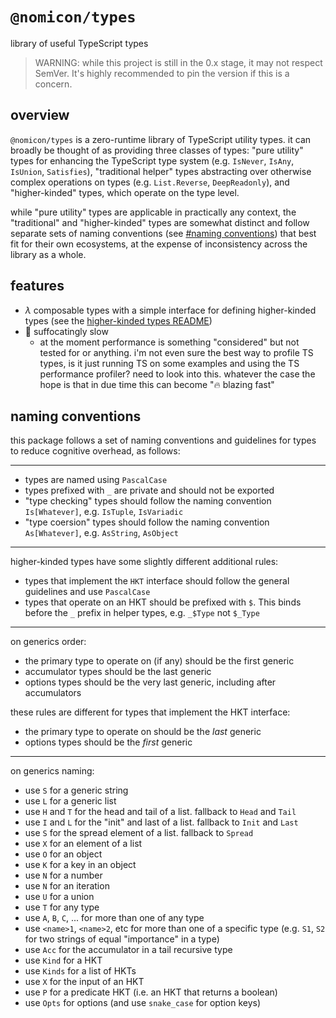 # `@nomicon/types`

library of useful TypeScript types

> WARNING: while this project is still in the 0.x stage, it may not respect SemVer. It's highly recommended to pin the version if this is a concern.

## overview

`@nomicon/types` is a zero-runtime library of TypeScript utility types. it can broadly be thought of as providing three classes of types: "pure utility" types for enhancing the TypeScript type system (e.g. `IsNever`, `IsAny`, `IsUnion`, `Satisfies`), "traditional helper" types abstracting over otherwise complex operations on types (e.g. `List.Reverse`, `DeepReadonly`), and "higher-kinded" types, which operate on the type level.

while "pure utility" types are applicable in practically any context, the "traditional" and "higher-kinded" types are somewhat distinct and follow separate sets of naming conventions (see [#naming conventions](#naming-conventions)) that best fit for their own ecosystems, at the expense of inconsistency across the library as a whole.

## features

- $\lambda$ composable types with a simple interface for defining higher-kinded types (see the [higher-kinded types README](./src/hkt/README.md))
- 🧊 suffocatingly slow
  - at the moment performance is something "considered" but not tested for or anything. i'm not even sure the best way to profile TS types, is it just running TS on some examples and using the TS performance profiler? need to look into this. whatever the case the hope is that in due time this can become "🔥 blazing fast"

## naming conventions

this package follows a set of naming conventions and guidelines for types to reduce cognitive overhead, as follows:

---

- types are named using `PascalCase`
- types prefixed with `_` are private and should not be exported
- "type checking" types should follow the naming convention `Is[Whatever]`, e.g. `IsTuple`, `IsVariadic`
- "type coersion" types should follow the naming convention `As[Whatever]`, e.g. `AsString`, `AsObject`

--- 

higher-kinded types have some slightly different additional rules:

- types that implement the `HKT` interface should follow the general guidelines and use `PascalCase`
- types that operate on an HKT should be prefixed with `$`. This binds before the `_` prefix in helper types, e.g. `_$Type` not `$_Type`

---

on generics order:

- the primary type to operate on (if any) should be the first generic
- accumulator types should be the last generic
- options types should be the very last generic, including after accumulators

these rules are different for types that implement the HKT interface:

-  the primary type to operate on should be the _last_ generic
- options types should be the _first_ generic

---

on generics naming:

- use `S` for a generic string
- use `L` for a generic list
- use `H` and `T` for the head and tail of a list. fallback to `Head` and `Tail`
- use `I` and `L` for the "init" and last of a list. fallback to `Init` and `Last`
- use `S` for the spread element of a list. fallback to `Spread`
- use `X` for an element of a list
- use `O` for an object
- use `K` for a key in an object
- use `N` for a number
- use `N` for an iteration
- use `U` for a union
- use `T` for any type
- use `A`, `B`, `C`, ... for more than one of any type
- use `<name>1`, `<name>2`, etc for more than one of a specific type (e.g. `S1`, `S2` for two strings of equal "importance" in a type)
- use `Acc` for the accumulator in a tail recursive type
- use `Kind` for a HKT
- use `Kinds` for a list of HKTs
- use `X` for the input of an HKT
- use `P` for a predicate HKT (i.e. an HKT that returns a boolean)
- use `Opts` for options (and use `snake_case` for option keys)